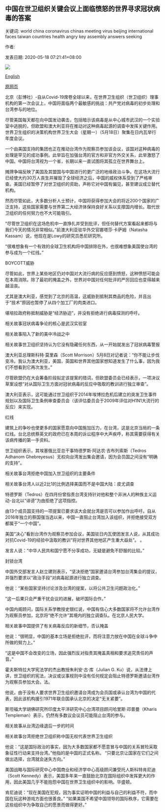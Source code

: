 ## 中国在世卫组织关键会议上面临愤怒的世界寻求冠状病毒的答案

关键词: world china coronavirus chinas meeting virus beijing international faces taiwan countries health angry key assembly answers seeking

作者: 

发表日期: 2020-05-18 07:21:41+08:00

![](https://www.straitstimes.com/sites/default/files/styles/x_large/public/articles/2020/05/18/ym-chnflag-180520_0.jpg?itok=rLS4STKf)

[English](China%20faces%20angry%20world%20seeking%20coronavirus%20answers%20at%20key%20WHO%20meeting.md)

[原网页](https://www.straitstimes.com/asia/east-asia/china-faces-angry-world-seeking-coronavirus-answers-at-key-who-meeting)

北京（彭博社）-自从Covid-19席卷全球以来，在世界卫生组织（世卫组织）理事机构的第一次会议上，中国将面临两个最敏感的挑战：共产党对病毒的初步处理和台湾参与的地位。

尽管美国每天都在向中国发动袭击，包括暗示该病毒是从中心城市武汉的一个实验室中逃脱的，但欧盟和澳大利亚将在推动对这种病毒起源的调查中发挥关键作用。世界卫生组织的决策机构世界卫生大会（星期一）（5月18日）聚集在日内瓦举行年度会议。

一个由美国支持的集团也正在推动台湾作为观察员参加该会议，该国对这种病毒的处理是罕见的成功事例。此举旨在加强台湾的官方和非官方外交关系，此举激怒了中国。中国将台湾视为一个省，长期以来一直试图将其孤立在世界舞台上。

摊牌争端反映了美国及其盟国与中国进行的更广泛的地缘政治斗争。在这场大流行已经使大约30万人丧生并摧毁了全球经济之后，中国的威权体系受到了严格审查。美国已经暂停了对世卫组织的资助，声称它对中国有偏见，甚至建议成立替代机构。

然而尽管如此，大多数分析人士预计，中国将获得参加大会的将近200个国家的广泛支持，这些国家需要与世界第二大经济体保持良好关系以支撑国内增长。取代世卫组织的任何努力也不大可能吸引。

“尽管世卫组织在这场危机中一直挣扎并受到批评，但任何替代方案看起来都将与我们今天的情况非常相似。”前澳大利亚驻华外交官娜塔莎·卡萨姆（Natasha Kassam）说，他现在是Lowy的研究员悉尼研究所。

“很难想象有一个有效的全球卫生机构将中国排除在外，也很难想象美国使台湾的参与成为一个红线。”

BOYCOTT威胁

尽管如此，世界上某些地区仍对中国对大流行病的反应感到愤怒，这种愤怒可能会在本周消除。除了最初的掩盖之外，世界对中国对任何批评的严厉回应也变得越来越沮丧。

尤其是澳大利亚，感觉到了北京的高温，这威胁到抵制其商品的危险，并且出于“技术”原因也暂停了从四个加工厂的肉类进口。

堪培拉政府称抵制威胁是“经济胁迫”，并没有拒绝进行病毒探测的呼吁。

相关故事冠状病毒争论的核心是武汉实验室

相关故事陷入了新的美中冷战之中

相关故事世卫组织坚持认为它没有隐藏任何东西，从一开始就发出了冠状病毒警报

澳大利亚总理斯科特·莫里森（Scott Morrison）5月8日对记者说：“你不能让步伐变冷。我认为澳大利亚，美国，英国和世界其他国家想知道发生了什么事，因为我们不想看到它再次发生。”

尽管欧盟仍在大会筹备阶段拟定该提案的措词，但欧盟委员会已经表示，一项决议草案设想“对从国际卫生方面对冠状病毒的反应中吸取的教训进行独立审查”。

澳大利亚表示，这可能通过世卫组织于2014年埃博拉危机后建立的突发卫生事件规划以及国际卫生条例审查委员会（该评估委员会于2009年评估对H1N1大流行的反应）来实现。

红线

建筑上的争吵也使更多的国家愿意向中国施加压力，在台湾，这是北京当局的一条红线。台北总统蔡英文的政府已在本周的诉讼程序中大声疾呼，称其需要获得有关该病传播的第一手资料。

世卫组织表示，其埃塞俄比亚总干事特德罗斯·阿达农·吉布列索斯（Tedros Adhanom Ghebreyesus）无权向台湾发出集会邀请，因为会员国之间没有“明确的支持”。

相关故事台湾拒绝中国加入世卫组织的主要条件

相关故事台湾人以近2比1的比例选择美国而不是中国大陆：皮尤调查

特德罗斯（Tedros）在四月份曾指责台湾支持针对他和整个非洲人的种族主义运动-台北以“诽谤”为由拒绝了这项指控。

由13个成员国支持的一项提案已要求该大会就台湾是否可以参加作出呼吁。自从2016年独立的蔡国强当选以来，中国一直阻止台湾加入该组织，并拒绝接受双方都属于“一个中国”。

美国“决心”看到台湾作为观察员参加会议，美国驻日内瓦使团发言人说，从其成功对抗Covid-19的经验中汲取的教训“将对世界其他地区产生重大益处”。 。

发言人说：“中华人民共和国宁愿不分享成功，无疑是避免不舒服的比较。”

封锁台湾

中国外交部发言人赵立建则表示，“坚决拒绝”国家邀请台湾参加台湾集会的提议，并强烈要求以“政治手段”对病毒起源进行独立调查。

他说：“某些国家坚持讨论涉及台湾的提案，以将公共卫生问题政治化。”

“这一后果只会严重干扰会议的进展，破坏国际合作。”

中国内阁顾问，国际关系学教授史银红说，中国有信心大多数国家将不允许台湾作为观察员参加，北京将“绝不允许”其境内的独立调查队。在北京人民大学。

相关故事中国提供了有关病毒反应的新细节，否认掩盖

他说：“很明显，中国的基本立场是拒绝批评，而将注意力放在中国在全球斗争中所做的努力上。”

“这是中国不会改变的立场，因此强烈反对指责其掩盖真相和要求追究责任的声音。”

霍夫斯特拉大学宪法学的杰出教授朱利安·古·库（Julian G. Ku）说，从法律上讲，世卫组织的宪法，决议或议事规则中没有任何规定会阻止特德罗斯邀请台湾作为观察员参加大会。法。

他说，由于没有人要求世界卫生组织邀请台湾成为会员国或承认台湾为中国的代表，因此该机构援引1971年联合国承认北京的决定“无关紧要”。

斯坦福大学胡佛研究所印度太平洋研究中心台湾项目顾问哈里斯·邓普曼（Kharis Templeman）表示，仍然有多数议会议员可能阻止台湾的参与。

相关故事从台湾边缘退后一步的时间

相关故事台湾拒绝世卫组织称中国无权代表世界卫生组织

他说：“这是国际政治的事实，因为大多数国家都不愿意冒与中国的关系冒险采取象征性行动来支持台湾。”他指的是中国的正式名称。 “只要北京让国家在它们之间做出选择，台湾就会迷失方向。”

美国战略与国际研究中心中国商业和经济学中心高级顾问兼受托人斯科特肯尼迪（Scott Kennedy）表示，美国多年来一直鼓励北京在国际组织中发挥更大的作用，因此美国几乎不能抱怨中国在世界卫生组织中的影响。华盛顿。

肯尼迪说：“现在美国在犯规，因为事实证明中国的利益与自己的利益不符，而中国在玩这种游戏方面也很善良。” “如果美国不希望中国领导的国际秩序，它需要在这些组织中为争取自己的愿景而做得更好。”